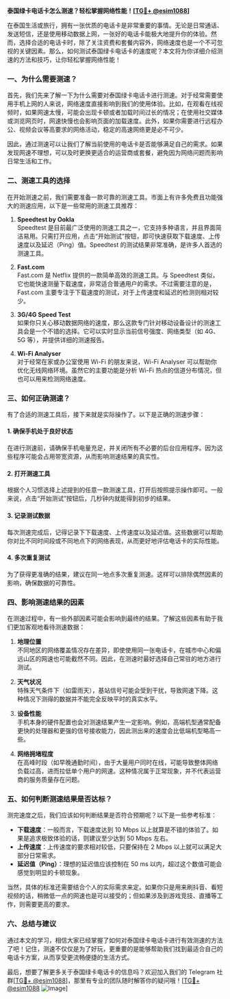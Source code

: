 **泰国绿卡电话卡怎么测速？轻松掌握网络性能！[[TG💪+ @esim1088](https://t.me/s/esim1088)]**

在泰国生活或旅行，拥有一张优质的电话卡是非常重要的事情。无论是日常通话、发送短信，还是使用移动数据上网，一张好的电话卡能极大地提升你的体验。然而，选择合适的电话卡时，除了关注资费和套餐内容外，网络速度也是一个不可忽视的关键因素。那么，如何测试泰国绿卡电话卡的速度呢？本文将为你详细介绍测速的方法和技巧，让你轻松掌握网络性能！

### 一、为什么需要测速？

首先，我们先来了解一下为什么需要对泰国绿卡电话卡进行测速。对于经常需要使用手机上网的人来说，网络速度直接影响到我们的使用体验。比如，在观看在线视频时，如果网速太慢，可能会出现卡顿或者加载时间过长的情况；在使用社交媒体或浏览网页时，网速快慢也会影响页面的加载速度。此外，如果你需要进行远程办公、视频会议等高要求的网络活动，稳定的高速网络更是必不可少。

因此，通过测速可以让我们了解当前使用的电话卡是否能够满足自己的需求。如果发现网速不理想，可以及时更换更适合的运营商或套餐，避免因为网络问题而影响日常生活和工作。

### 二、测速工具的选择

在开始测速之前，我们需要准备一款可靠的测速工具。市面上有许多免费且功能强大的测速应用，以下是一些常用的测速工具推荐：

1. **Speedtest by Ookla**  
   Speedtest 是目前最广泛使用的测速工具之一，它支持多种语言，并且界面简洁易用。只需打开应用，点击“开始测试”按钮，即可快速获取下载速度、上传速度以及延迟（Ping）值。Speedtest 的测试结果非常准确，是许多人首选的测速工具。

2. **Fast.com**  
   Fast.com 是 Netflix 提供的一款简单高效的测速工具。与 Speedtest 类似，它也能快速测量下载速度，非常适合普通用户的需求。不过需要注意的是，Fast.com 主要专注于下载速度的测试，对于上传速度和延迟的检测则相对较少。

3. **3G/4G Speed Test**  
   如果你只关心移动数据网络的速度，那么这款专门针对移动设备设计的测速工具会是一个不错的选择。它可以实时显示当前信号强度、网络类型（如 4G、5G 等），并提供详细的测速报告。

4. **Wi-Fi Analyser**  
   对于经常在家或办公室使用 Wi-Fi 的朋友来说，Wi-Fi Analyser 可以帮助你优化无线网络环境。虽然它的主要功能是分析 Wi-Fi 热点的信道分布情况，但也可以用来检测网络速度。

### 三、如何正确测速？

有了合适的测速工具后，接下来就是实际操作了。以下是正确的测速步骤：

#### 1. 确保手机处于良好状态
在进行测速前，请确保手机电量充足，并关闭所有不必要的后台应用程序。因为这些程序可能会占用带宽资源，从而影响测速结果的真实性。

#### 2. 打开测速工具
根据个人习惯选择上述提到的任意一款测速工具，打开后按照提示操作即可。一般来说，点击“开始测试”按钮后，几秒钟内就能得到初步的结果。

#### 3. 记录测试数据
每次测速完成后，记得记录下下载速度、上传速度以及延迟值。这些数据可以帮助你对比不同时间段或不同地点下的网络表现，从而更好地评估电话卡的实际性能。

#### 4. 多次重复测试
为了获得更准确的结果，建议在同一地点多次重复测速。这样可以排除偶然因素的影响，确保数据的可靠性。

### 四、影响测速结果的因素

在测速过程中，有一些外部因素可能会影响到最终的结果。了解这些因素有助于我们更加客观地看待测速数据：

1. **地理位置**  
   不同地区的网络覆盖情况存在差异，即使使用同一张电话卡，在城市中心和偏远山区的网速也可能截然不同。因此，在测速时最好选择自己常驻的地方进行测试。

2. **天气状况**  
   特殊天气条件下（如雷雨天），基站信号可能会受到干扰，导致网速下降。这种情况下测得的数据并不能完全反映平时的真实水平。

3. **设备性能**  
   手机本身的硬件配置也会对测速结果产生一定影响。例如，高端机型通常配备更快的处理器和更强的信号接收能力，因此测出来的速度会比低端机型略高一些。

4. **网络拥堵程度**  
   在高峰时段（如早晚通勤时间），由于大量用户同时在线，可能导致整体网络负载过高，进而拉低单个用户的网速。这种情况属于正常现象，并不代表运营商的服务质量存在问题。

### 五、如何判断测速结果是否达标？

测完速度之后，我们应该如何判断结果是否符合预期呢？以下是一些参考标准：

- **下载速度**：一般而言，下载速度达到 10 Mbps 以上就算是不错的体验了。如果是追求极致体验的话，则建议至少达到 50 Mbps 左右。
- **上传速度**：上传速度的要求相对较低，只要保持在 2 Mbps 以上就可以满足大部分日常需求。
- **延迟值（Ping）**：理想的延迟值应该控制在 50 ms 以内，超过这个数值可能会感觉到明显的卡顿现象。

当然，具体的标准还需要结合个人的实际需求来定。如果你只是用来刷抖音、看短视频的话，稍微低一点的网速也是可以接受的；但如果涉及到游戏竞技、直播等工作，则需要更高的要求。

### 六、总结与建议

通过本文的学习，相信大家已经掌握了如何对泰国绿卡电话卡进行有效测速的方法了吧！记住，测速不仅仅是为了好玩，更重要的是能够帮助我们找到最适合自己的电话卡方案，从而享受更流畅便捷的生活方式。

最后，想要了解更多关于泰国绿卡电话卡的信息吗？欢迎加入我们的 Telegram 社群[[TG💪+ @esim1088](https://t.me/s/esim1088)]，那里有专业的团队随时解答你的疑问哦！[[TG💪+ @esim1088](https://t.me/s/esim1088) ![Image](https://i.postimg.cc/4NQfJmqS/Snipaste-2025-05-13-00-14-12.png)]